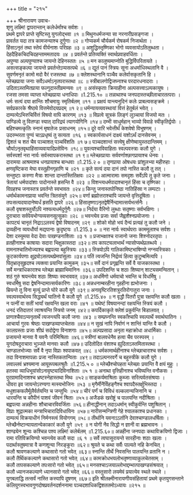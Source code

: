 +++
title = "२१५"

+++
श्रीनारायण उवाच-  
शृणु लक्ष्मि! द्वापरान्तान् कलेर्धर्मांश्च सर्वशः ।  
प्रथमे द्वापरे प्राप्ते सृष्टिस्तु युगलोद्भवा ॥१ ॥
मिथुनधर्मजन्या सा नरनारीप्रसङ्गजा ।  
प्रावर्तत यदा तत्र कामजन्याश्च दुर्गुणाः ॥२ ॥
गोप्यकर्म चौर्यकर्म रोषकर्म निजार्थता ।  
हिंसाऽनृतं तथा स्तेयं वीर्यनाशः परिग्रहः ॥३ ॥
अशुद्धिस्तृष्णिका भोगो व्यवसायोऽतिलुब्धता ।  
देहदैहिकचिदचिदहन्ताममतादयः ॥४ ॥
प्रवर्तन्ते प्रतिव्यक्तिं स्वार्थप्रवाहवर्धिताः ।  
अपुण्या अल्पपुण्याश्च जायन्ते देहिनस्ततः ॥५ ॥
मन कालुष्यमाप्नोति बुद्धिर्विपरितायते ।  
असत्सङ्कल्पा जायन्ते प्रवर्तन्तेऽप्यसत्पथे ॥६ ॥
द्यूतं पानं स्त्रियः सूना अधर्माधिस्थलानि वै ।  
सुवर्णमनृतं कामो मदो वैरं रजस्तथा ॥७ ॥
क्लेशस्थानानि पञ्चैव कलेर्वासकृतानि हि ।  
म्लेच्छप्राया जनाः सर्वेऽधर्माऽनृतपरास्तथा ॥८ ॥
स्त्रीबालगोद्विजघ्नाश्च परदारधनादराः ।  
उदिताऽस्तमितप्राया फल्गुदास्तीव्रमन्यवः ॥९ ॥
असंस्कृताः क्रियाहीना अल्पसत्त्वाऽल्पकायुषः ।  
रजसा तमसा व्याप्ता म्लेच्छप्राया धनाधिपाः ॥1.215.१० ॥
तन्नाथाश्च जनपदास्तच्छीलाचारतत्पराः ।  
धर्मः सत्यं दया क्षान्तिः शौचमायुः स्मृतिर्बलम् ॥११ ॥
प्रक्षयं यान्त्यनुदिनं कलेः प्राबल्यसङ्क्रमे ।  
सर्वप्रकारके श्रैष्ठ्ये वित्तमेवोदयप्रदम् ॥१ २॥
धर्मन्यायव्यवस्थायां वित्तं हेतुर्बलं भवेत् ।  
दाम्पत्येऽभिरुचिर्वित्तं विषयो वापि कारणम् ॥१३ ॥
विप्रत्वे सूत्रकं लिङ्गं लुञ्चायां विजयो मतः ।  
पाण्डित्ये तु वितण्डा स्यात् दारिद्र्यं त्यागयोगिनि ॥१४॥
दम्भी साधुर्महान् भाव्यो विवाहे स्वीकृतिर्द्वयोः ।  
बहिश्चमत्कृतिः स्नानं मृषातेजः प्रसाधनम् ॥१५॥
दूरे वारि भवेत्तीर्थं केशवेषो विभूषणम् ।  
उदरम्भरता पुण्यं चाऽप्रधृष्यं तु सत्यता ॥१६ ॥
स्वकार्यसाधनं दाक्ष्यं यशोऽर्थं दानसेवनम् ।  
द्विशतं च शतं चैव पञ्चाशत् पञ्चविंशतिः ॥१ ७॥
पञ्चदशान्तं सत्त्वेषु क्षीणेष्वायुस्तदान्तिमम् ।  
चौर्याऽनृतवृथाहिंसाव्यवायादिप्रसेविनः ॥१८॥
युवत्यश्चाविवाहिताः स्वल्पवस्त्राः कलौ युगे ।  
सर्वस्पर्शा नरा नार्यः सर्वस्वापकरास्तथा ॥१ ९॥
म्लेच्छाप्रायाः सर्ववर्णाश्छागप्रायाश्च धेनवः ।  
दारामया आश्रमाश्च धनप्रायाश्च बान्धवाः ॥1.215.२ ० ॥
तृणप्राया ओषधयः प्रांशुलभ्या महीरुहाः ।  
क्षणवृष्टिकरा मेघा वस्तुहीनगृहाणि च ॥२१ ॥
कृते सत्यं दया दानं तपो नास्ति कलौ तु तत् ।  
सन्तुष्टाः करुणा मैत्राः शान्ता दान्तास्तितिक्षवः ॥२२ ॥
आत्मारामाः समदृशः सर्वेऽपि तु कृते जनाः ।  
त्रेतायां धर्मपादांशाः पादोनास्ते ह्रसन्ति वै ॥२३ ॥
विशन्त्यधर्मपादाश्चानृतं हिंसा च तृष्णिका ।  
विग्रहश्च जनास्तत्र प्रवर्तन्ते स्वभावतः ॥२४॥
किन्तु जनास्तपोनिष्ठा नातिहिंस्रा न लम्पटाः ।  
धर्मार्थकामनाप्राया भवन्ति त्रितसंयुगे ॥२५॥
वर्णा ब्रह्मोत्तराश्चापि जायन्ते वृत्तिदूषिताः ।  
तपःसत्यदयादानेष्वर्धं ह्रसति द्वापरे ॥२६॥
हिंसातृष्णाऽनृतद्वेषैर्निन्दामात्सर्यभर्त्सनैः ।  
कलौ वृषाशस्तुर्योऽपि नश्यत्यधर्मदुर्गुणैः ॥२७॥
निर्दया वैरिणो लुब्धाः सतृष्णाः सर्वभक्षिणः ।  
दुराचारा सर्वपेयभोग्यव्यसनसूत्सुकाः ॥२८ ॥
भवन्त्येव प्रजाः सर्वा जैह्वशैश्नप्रयोजनाः ।  
कापट्यं चानृतं निद्राऽऽलस्यं द्वेषो विषादनम् ॥२९ ॥
शोको मोहो भयं दैन्यं प्रत्यहं तु कलौ जने ।  
द्रव्यहीना व्ययधौर्या मद्यपानाः कुदृष्टयः ॥1.215.३ ० ॥
नरा नार्यः स्वार्थपराः काममूलाश्च सर्वशः ।  
देशा दस्युमया वेदा देवाः पाखण्डनाशिताः ॥३ १ ॥
प्रजाभक्षाश्च राजानो जनाः शिश्नोदरतृपाः ।  
व्रतहीनाश्च काषायाः सदारा भिक्षुकास्तदा ॥३२॥
तप कापट्यलाभार्थं न्यासोप्यर्थप्रलब्धये ।  
वामनाश्चातिभोज्याश्च बह्वपत्या बहुस्त्रियः ॥३३॥
स्त्रियोऽपि गालिकामिष्टभाषिण्यो नग्नवस्त्रिकाः ।  
कूटकार्यपणाः क्षुद्र्योऽसत्पथप्रेमपांसुलाः ॥३४॥
पतिं त्यजन्ति निर्द्रव्यं हित्वा कुटुम्बमित्यपि ।  
पितृभ्रातृसुहृदश्च त्यक्त्वा प्रयान्ति कामुकम् ॥३५॥
सर्वे दानं प्रगृह्णन्ति सर्वे वै याजकास्तथा ।  
सर्वे मन्त्राधिकाराश्च म्लेच्छा ब्राह्माभिमानिनः ॥३६॥
उपदिशन्ति च शठाः शिष्यान् शाट्यसमन्वितान् ।  
शठं गुरुं श्रयन्त्येव शठाः शिष्याः स्वभाववत् ॥३७॥
अधर्मिणो धर्मवाचो भवन्ति च विधर्मिषु ।  
स्वधर्मिषु सदा द्वेषनिन्दामात्सर्यकारिणः ॥३८॥
अन्नधनाम्बरहीना गृहहीना ह्यभोजनाः ।  
म्रियन्ते तु विना मृत्युं प्राप्ते घोरे कलौ युगे ॥३९॥
अनावृष्टिरतिशत्रुरतिरोगातुरा जनाः ।  
स्वल्पस्वार्थस्य सिद्ध्यर्थं घातिनो वै कलौ युगे ॥1.215.४० ॥
न वृद्धौ पितरौ पुत्रा रक्षयन्ति कलौ खलाः ।  
न पत्नीं वा सतीं भार्यां रक्षयन्ति खला वराः ॥४१ ॥
यथेष्टं विषयानन्दां रक्षयन्ति स्त्रियं कलौ ।  
धनदं रतिदातारं त्वाश्रयन्ति स्त्रियो जनम् ॥४२॥
कपर्दिकाकृते क्लेशं प्रकुर्वन्ति बिडालवत् ।  
प्राणाश्चैवाऽप्यनृतार्थे त्यजन्त्यपि कलौ जनाः ॥४३ ॥
सम्प्रघ्नन्ति स्वकाँश्चापि स्वल्पार्थे स्वार्थघातिनः ।  
आचार्या गुरवः श्रेष्ठाः पाखण्डव्याप्तचेतसः ॥४४॥
न सुखं नापि निर्वाणं न शान्तिं यान्ति वै कलौ ।  
कालग्रस्ताः प्रजाः शीघ्रं सदोद्वेगा विनाशगाः ॥४५॥
अल्पप्रसादा अनृता महाक्रोधा अधार्मिकाः ।  
प्रजायन्ते मानवा वै यवनैः परिमिश्रिताः ॥४६॥
स्त्रीणां बालवधेनैव हत्वा चैव परस्परम् ।  
युगदोषदुराचारा भुञ्जते मानवाः कलौ ॥४७॥
उदितोदित वंशाश्च ह्युदिताऽस्तमितास्तथा ।  
चाण्डालभोज्याः सर्वे वै नृपा विप्राः श्वपाकवत् ॥४८ ॥
धर्मकामार्थहीनाश्च म्लेच्छाचाराश्च सर्वशः ।  
तदा विनाशमापन्नाः प्रजा नास्तिकतान्विताः ॥४९॥
तदाऽल्पनरवर्गे च बहुस्त्रीके कलौ युगे ।  
लवाल्लवं भ्रश्यमाना आयूरूपबलश्रुतैः ॥1.215.५ ० ॥
म्लेच्छैश्चोपहता म्लेच्छाः प्रयान्ति वै क्षयं मुहुः ।  
हतस्वा व्याधिभूयांसोऽनावृष्ट्यादिविनाशिताः ॥५ १ ॥
अनाथा वृत्तिहीनाश्च भविष्यन्ति वनौकसः ।  
पुरग्रामादिनाशश्च भ्रष्टस्नेहास्तथा मिथः ॥५२॥
साङ्कर्यमाश्रिताः कुब्जाः सरित्पर्वतसंश्रयाः ।  
धीवरा इव जायन्तेऽरण्यगा मत्स्यभोजिनः ॥५३ ॥
मृगैर्मीनैर्विहङ्गैश्च श्वापदैस्तर्क्षुभिस्तदा ।  
मधुशाकफलैर्मूलैर्वर्तयन्ति च जन्तुभिः ॥५४॥
चीरं पर्णं च विविधं वल्कलान्यजिनानि च ।  
धारयन्ति च कौपीनं पाशवं जीवनं श्रिताः ॥५५॥
अजैडकं खरोष्ट्रं च पालयन्ति नदीश्रिताः ।  
बह्वपत्या अन्नहीनाः शौचाचारविवर्जिताः ॥५६॥
हीनाद्धीनान् तदाऽधर्मान् स्वीकुर्वन्ति पशुश्रितान् ।  
विप्राः शूद्रात्मका मन्त्राभिचारादिविधायिनः ॥५७॥
नारीसन्मन्त्रिणी गेहे श्यालकाश्च प्रधानकाः ।  
दाम्पत्यं विक्रयाधीनं निर्मनस्त्वं वियोगगम् ॥५८॥
तीर्थानि यवनाऽऽर्तानि देवाश्चाण्डालधर्षिताः ।  
म्लेच्छैर्नष्टान्यायतान्येकाकारं कलौ युगे ॥५९ ॥
न योगी नैव सिद्धो न ज्ञानी वा ब्रह्मभावनः ।  
शाण्ढ्येन शून्यः कश्चिन्न पश्य लक्ष्मि! कलेर्बलम् ॥1.215.६०॥
अन्नहीना जनपदाः कथाविक्रयिणो द्विजाः ।  
रामा रतिविक्रयिण्यो भवन्त्येव कलौ सदा ॥६ १ ॥
सर्वे त्वघासुरायन्ते सारहीनाः शठाः खलाः ।  
पदार्थास्तुषमात्रा वै कणशून्या निरङ्कुराः ॥६२॥
श्रूयते च कथा सर्वैः पाल्यते नहि केनचित् ।  
कलौ श्रावणकल्याणे कथासारो गतो भवेत् ॥६३॥
स्नान्ति तीर्थे निवसन्ति पालयन्ति व्रतानि न ।  
कलौ तैर्थिककल्याणे कथासारो गतो भवेत् ॥६४॥
कामक्रोधभयलोभतृष्णाव्याकुलचेतसाम् ।  
कलौ तापसकल्याणे तपःसारो गतो भवेत् ॥६५॥
मनसश्चाऽजयाल्लोभाद्दम्भात्पाखण्डसंश्रयात् ।  
कलौ ध्यानजकल्याणे ध्यानसारो गतो भवेत् ॥६६॥
वस्तुसारो लयमेवं प्रयात्येव स्थले स्थले ।  
युगबलाद्धि तत्सर्वं नास्ति कस्यापि दूषणम् ॥६७॥
इति श्रीलक्ष्मीनारायणीयसंहितायां प्रथमे कृतयुगसन्ताने कलियुगस्वभावगुणदोषप्रवर्तनदर्शननामा पञ्चदशाधिकद्विशततमोऽध्यायः ॥२१५ ॥
    
